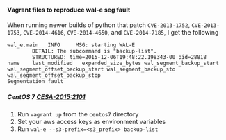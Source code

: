 #### Vagrant files to reproduce wal-e seg fault

When running newer builds of python that patch `CVE-2013-1752`, `CVE-2013-1753`, `CVE-2014-4616`, `CVE-2014-4650`, and `CVE-2014-7185`, I get the following

```
wal_e.main   INFO     MSG: starting WAL-E
        DETAIL: The subcommand is "backup-list".
        STRUCTURED: time=2015-12-06T19:48:22.198343-00 pid=28818
name	last_modified	expanded_size_bytes	wal_segment_backup_start	wal_segment_offset_backup_start	wal_segment_backup_sto	wal_segment_offset_backup_stop
Segmentation fault
```

##### CentOS 7 [CESA-2015:2101](https://lists.centos.org/pipermail/centos-cr-announce/2015-November/002560.html)

1. Run `vagrant up` from the `centos7` directory
1. Set your aws access keys as environment variables
1. Run `wal-e --s3-prefix=<s3_prefix> backup-list`

